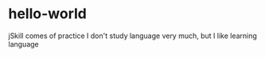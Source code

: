 # hello-world
jSkill comes of practice
I don't study language very much, but I like learning language
